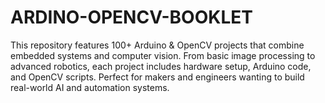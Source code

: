 # ARDINO-OPENCV-BOOKLET
This repository features 100+ Arduino &amp; OpenCV projects that combine embedded systems and computer vision. From basic image processing to advanced robotics, each project includes hardware setup, Arduino code, and OpenCV scripts. Perfect for makers and engineers wanting to build real-world AI and automation systems.
